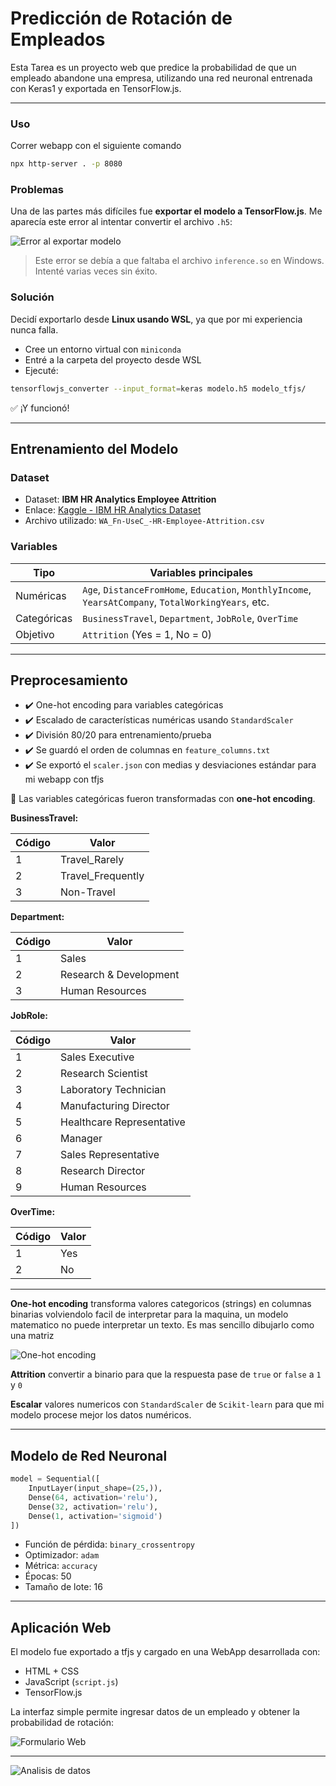 # Predicción de Rotación de Empleados

Esta Tarea es un proyecto web que predice la probabilidad de que un empleado abandone una empresa, utilizando una red neuronal entrenada con Keras1 y exportada en TensorFlow.js.

---

### Uso

Correr webapp con el siguiente comando

```bash
npx http-server . -p 8080
```

### Problemas

Una de las partes más difíciles fue **exportar el modelo a TensorFlow\.js**. Me aparecía este error al intentar convertir el archivo `.h5`:

![Error al exportar modelo](https://raw.githubusercontent.com/juanitoeldesastre/taller-ml-apps/main/A03/Employee-Churn/img/Captura.PNG)

> Este error se debía a que faltaba el archivo `inference.so` en Windows. Intenté varias veces sin éxito.

### Solución

Decidí exportarlo desde **Linux usando WSL**, ya que por mi experiencia nunca falla.

* Cree un entorno virtual con `miniconda`
* Entré a la carpeta del proyecto desde WSL
* Ejecuté:

```bash
tensorflowjs_converter --input_format=keras modelo.h5 modelo_tfjs/
```

✅ ¡Y funcionó!

---

## Entrenamiento del Modelo

### Dataset

* Dataset: **IBM HR Analytics Employee Attrition**
* Enlace: [Kaggle - IBM HR Analytics Dataset](https://www.kaggle.com/datasets/pavansubhasht/ibm-hr-analytics-attrition-dataset)
* Archivo utilizado: `WA_Fn-UseC_-HR-Employee-Attrition.csv`

### Variables

| Tipo        | Variables principales                                                                                |
| ----------- | ---------------------------------------------------------------------------------------------------- |
| Numéricas   | `Age`, `DistanceFromHome`, `Education`, `MonthlyIncome`, `YearsAtCompany`, `TotalWorkingYears`, etc. |
| Categóricas | `BusinessTravel`, `Department`, `JobRole`, `OverTime`                                                |
| Objetivo    | `Attrition` (Yes = 1, No = 0)                                                                        |

---

## Preprocesamiento

* ✔️ One-hot encoding para variables categóricas
* ✔️ Escalado de características numéricas usando `StandardScaler`
* ✔️ División 80/20 para entrenamiento/prueba
* ✔️ Se guardó el orden de columnas en `feature_columns.txt`
* ✔️ Se exportó el `scaler.json` con medias y desviaciones estándar para mi webapp con tfjs

📌 Las variables categóricas fueron transformadas con **one-hot encoding**.

**BusinessTravel:**

| Código | Valor              |
|--------|--------------------|
| 1      | Travel_Rarely      |
| 2      | Travel_Frequently  |
| 3      | Non-Travel         |

**Department:**

| Código | Valor                   |
|--------|-------------------------|
| 1      | Sales                   |
| 2      | Research & Development  |
| 3      | Human Resources         |

**JobRole:**

| Código | Valor                     |
|--------|---------------------------|
| 1      | Sales Executive           |
| 2      | Research Scientist        |
| 3      | Laboratory Technician     |
| 4      | Manufacturing Director    |
| 5      | Healthcare Representative |
| 6      | Manager                   |
| 7      | Sales Representative      |
| 8      | Research Director         |
| 9      | Human Resources           |

**OverTime:**

| Código | Valor |
|--------|-------|
| 1      | Yes   |
| 2      | No    |

---

**One-hot encoding** transforma valores categoricos (strings) en columnas binarias volviendolo facil de interpretar para la maquina, un modelo matematico no puede interpretar un texto. Es mas sencillo dibujarlo como una matriz

![One-hot encoding](https://raw.githubusercontent.com/juanitoeldesastre/taller-ml-apps/main/A03/Employee-Churn/img/Code1.PNG)

**Attrition** convertir a binario para que la respuesta pase de `true` or `false` a `1` y `0`

**Escalar** valores numericos con `StandardScaler` de `Scikit-learn` para que mi modelo procese mejor los datos numéricos.

---

## Modelo de Red Neuronal

```python
model = Sequential([
    InputLayer(input_shape=(25,)),
    Dense(64, activation='relu'),
    Dense(32, activation='relu'),
    Dense(1, activation='sigmoid')
])
```

* Función de pérdida: `binary_crossentropy`
* Optimizador: `adam`
* Métrica: `accuracy`
* Épocas: 50
* Tamaño de lote: 16

---

## Aplicación Web

El modelo fue exportado a tfjs y cargado en una WebApp desarrollada con:

* HTML + CSS
* JavaScript (`script.js`)
* TensorFlow\.js

La interfaz simple permite ingresar datos de un empleado y obtener la probabilidad de rotación:

![Formulario Web](https://raw.githubusercontent.com/juanitoeldesastre/taller-ml-apps/main/A03/Employee-Churn/img/webapp.PNG)

---

![Analisis de datos](https://raw.githubusercontent.com/juanitoeldesastre/taller-ml-apps/main/A03/Employee-Churn/img/plot.png)